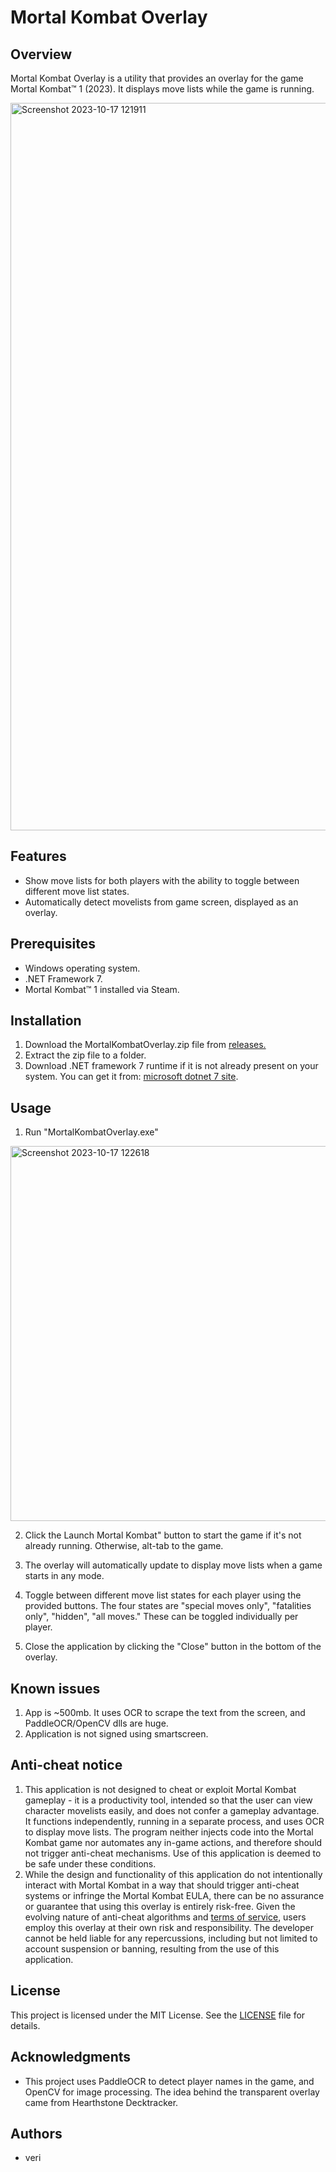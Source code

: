 # Mortal Kombat Overlay

## Overview

Mortal Kombat Overlay is a utility that provides an overlay for the game Mortal Kombat™ 1 (2023). It displays move lists while the game is running.

<img width="1164" alt="Screenshot 2023-10-17 121911" src="https://github.com/gettierproblem/MortalKombatOverlay/assets/2585255/13a2c311-4724-4a5e-b5f2-df144c77c8be">

## Features

- Show move lists for both players with the ability to toggle between different move list states.
- Automatically detect movelists from game screen, displayed as an overlay.

## Prerequisites

- Windows operating system.
- .NET Framework 7.
- Mortal Kombat™ 1 installed via Steam.

## Installation

1. Download the MortalKombatOverlay.zip file from [releases.](https://github.com/gettierproblem/MortalKombatOverlay/releases)
2. Extract the zip file to a folder.
3. Download .NET framework 7 runtime if it is not already present on your system. You can get it from: [microsoft dotnet 7 site](https://dotnet.microsoft.com/en-us/download/dotnet/7.0).  

## Usage

1. Run "MortalKombatOverlay.exe"
<img width="600" alt="Screenshot 2023-10-17 122618" src="https://github.com/gettierproblem/MortalKombatOverlay/assets/2585255/f62f4c04-7a08-445f-b081-ffd43716a8a1">

2. Click the Launch Mortal Kombat" button to start the game if it's not already running.  Otherwise, alt-tab to the game.

3. The overlay will automatically update to display move lists when a game starts in any mode.
   
4. Toggle between different move list states for each player using the provided buttons.  The four states are "special moves only", "fatalities only", "hidden", "all moves."  These can be toggled individually per player.

5. Close the application by clicking the "Close" button in the bottom of the overlay.

## Known issues

1. App is ~500mb.  It uses OCR to scrape the text from the screen, and PaddleOCR/OpenCV dlls are huge.
2. Application is not signed using smartscreen.

## Anti-cheat notice

1. This application is not designed to cheat or exploit Mortal Kombat gameplay - it is a productivity tool, intended so that the user can view character movelists easily, and does not confer a gameplay advantage. It functions independently, running in a separate process, and uses OCR to display move lists. The program neither injects code into the Mortal Kombat game nor automates any in-game actions, and therefore should not trigger anti-cheat mechanisms. Use of this application is deemed to be safe under these conditions.
2. While the design and functionality of this application do not intentionally interact with Mortal Kombat in a way that should trigger anti-cheat systems or infringe the Mortal Kombat EULA, there can be no assurance or guarantee that using this overlay is entirely risk-free. Given the evolving nature of anti-cheat algorithms and [terms of service](https://legal.wbgames.com/eula/steam/eula_stm_en_US.html), users employ this overlay at their own risk and responsibility. The developer cannot be held liable for any repercussions, including but not limited to account suspension or banning, resulting from the use of this application.

## License

This project is licensed under the MIT License. See the [LICENSE](LICENSE) file for details.

## Acknowledgments

- This project uses PaddleOCR to detect player names in the game, and OpenCV for image processing.  The idea behind the transparent overlay came from Hearthstone Decktracker.

## Authors

- veri
